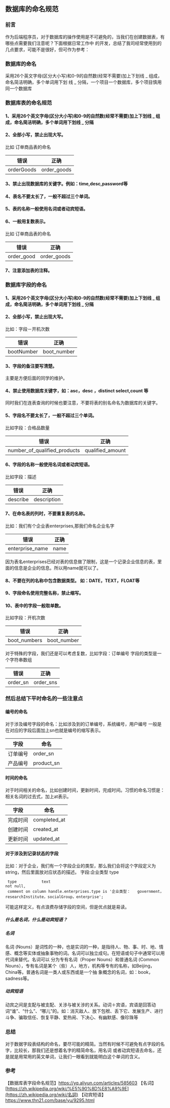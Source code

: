 

## 数据库的命名规范 

### 前言

作为后端程序员，对于数据库的操作使用是不可避免的，当我们在创建数据表，有哪些点需要我们注意呢？下面根据日常工作中 的开发，总结了我司经常使用到的几点要求，可能不是很好，但可作为参考：

### 数据库的命名

采用26个英文字母(区分大小写)和0-9的自然数(经常不需要)加上下划线 _ 组成，命名简洁明确，多个单词用下划 线 _ 分隔，一个项目一个数据库，多个项目慎用同一个数据库

### 数据库表的命名规范

#### 1、采用26个英文字母(区分大小写)和0-9的自然数(经常不需要)加上下划线 _ 组成，命名简洁明确，多个单词用下划线 _ 分隔

#### 2、全部小写，禁止出现大写。

比如 订单商品表的命名

| 错误       | 正确        |
| ---------- | ----------- |
| orderGoods | order_goods |

#### 3、禁止出现数据库的关键字。例如：time,desc,password等

#### 4、表名不要太长了，一般不超过三个单词。

#### 5、表的名称一般使用名词或者动宾短语。

#### 6、一般用复数表示。

比如 订单商品表的命名

| 错误       | 正确        |
| ---------- | ----------- |
| order_good | order_goods |

#### 7、注意添加表的注释。

### 数据库字段的命名

#### 1、采用26个英文字母(区分大小写)和0-9的自然数(经常不需要)加上下划线 _ 组成，命名简洁明确，多个单词用下划线 _ 分隔

#### 2、全部小写，禁止出现大写。

比如：字段－开机次数

| 错误       | 正确        |
| ---------- | ----------- |
| bootNumber | boot_number |

#### 3、字段的备注要写清楚。

主要是方便后面的同学的维护。

#### 4、禁止使用数据库关键字，如：asc，desc ，distinct select,count 等

同时我们在连表查询的时候也要注意，不要将表的别名命名为数据库的关键字。

#### 5、字段名不要太长了，一般不超过三个单词。

比如字段：合格品数量

| 错误                         | 正确             |
| ---------------------------- | ---------------- |
| number_of_qualified_products | qualified_amount |

#### 6、字段的名称一般使用名词或者动宾短语。

比如字段：描述

| 错误     | 正确        |
| -------- | ----------- |
| describe | description |

#### 7、在命名表的列时，不要重复表的名称。

比如：我们有个企业表enterprises,那我们命名企业名字

| 错误            | 正确 |
| --------------- | ---- |
| enterprise_name | name |

因为表名enterprises已经对表的信息做了限制，这是一个记录企业信息的表，里面的信息是企业的信息。所以用name就可以了。

#### 8、不要在列的名称中包含数据类型。 如：DATE，TEXT，FLOAT等

#### 9、字段命名使用完整名称，禁止缩写。

#### 10、表中的字段一般取单数。

比如字段：开机次数

| 错误         | 正确        |
| ------------ | ----------- |
| boot_numbers | boot_number |

对于特殊的字段，我们还是可以考虑复数，比如字段：订单编号 字段的类型是一个字符串数组

| 错误     | 正确      |
| -------- | --------- |
| order_sn | order_sns |

### 然后总结下平时命名的一些注意点

#### 编号的命名

对于涉及编号字段的命名：比如涉及到的订单编号，系统编号，用户编号
一般是在对应的字段后面加上sn也就是编号的缩写表示。

| 字段     | 命名       |
| -------- | ---------- |
| 订单编号 | order_sn   |
| 产品编号 | product_sn |

#### 时间的命名

对于时间相关的命名，比如创建时间，更新时间，完成时间。习惯的命名习惯是：相关名词的过去式，加上at表示。

| 字段     | 命名         |
| -------- | ------------ |
| 完成时间 | completed_at |
| 创建时间 | created_at   |
| 更新时间 | updated_at   |

#### 对于涉及到记录状态的字段

比如：对于企业，我们有一个字段企业的类型，那么我们会将这个字段定义为string，然后里面放对应状态的描述。
字段:企业类型 type

```
 type           text                                                   not null,
 comment on column handle.enterprises.type is '企业类型：   government，researchInstitute，socialGroup，enterprise';
```

可能这样定义，有点浪费存储字段的空间，但是优点就是易读。

##### 什么是名词，什么是动宾短语？

##### 名词

名词 (Nouns）是词性的一种，也是实词的一种，是指待人、物、事、时、地、情感、概念等实体或抽象事物的词。名词可以独立成句。在短语或句子中通常可以用代词来替代。名词可以 分为专有名词（Proper Nouns）和普通名词 (Common Nouns），专有名词是某个（些）人，地方，机构等专有的名称，如Beijing，China等。普通名词是一类人或东西或是一个抽 象概念的名词，如：book，sadness等。

##### 动宾短语

动宾之间是支配与被支配、关涉与被关涉的关系。动词＋宾语，宾语是回答动词“谁”、“什么”、“哪儿”的。如：消灭敌人、放下包袱、丢下它、发展生产、进行斗争、骗取信任、恢复平静、爱热闹、下决心、有幽默感、像珍珠等

### 总结

对于数据字段表结构的命名，要尽可能的精简。当然有时候不可避免有点字段的名字，比较长，那我们还是想着名字的精简命名，用名词 或者动宾短语去命名，还是就是用常用的英文单词，让我们一眼看到就能明白这个单词的含义。

### 参考

【数据库表字段命名规范】https://yq.aliyun.com/articles/585603
【名词】[https://zh.wikipedia.org/wiki/%E5%90%8D%E8%A9%9E](https://zh.wikipedia.org/wiki/名詞)
【动宾短语】https://www.thn21.com/base/yu/9295.html



